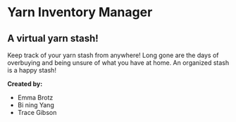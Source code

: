 # Yarn Inventory Manager

## A virtual yarn stash!
Keep track of your yarn stash from anywhere! Long gone are the days of overbuying and being unsure of what you have at home. An organized stash is a happy stash!

**Created by:**
- Emma Brotz 
- Bi ning Yang
- Trace Gibson
